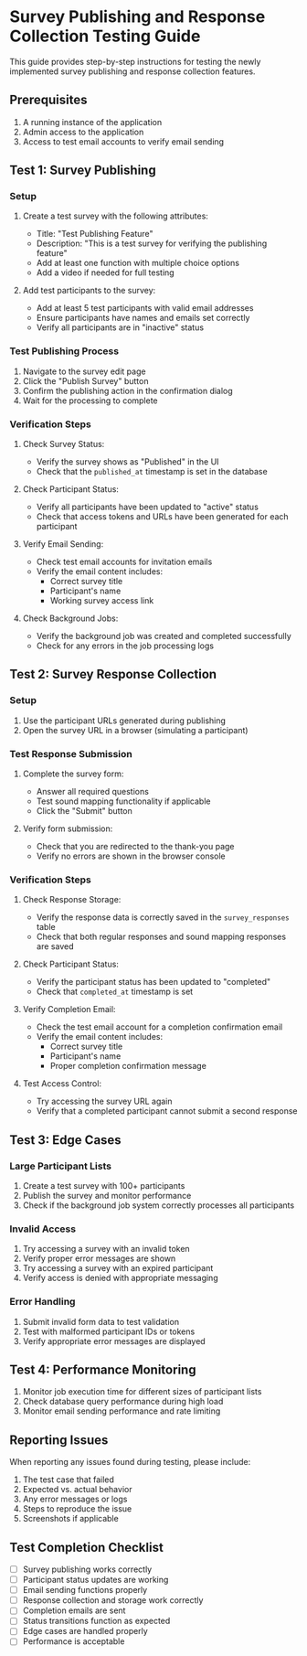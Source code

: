 # Survey Publishing and Response Collection Testing Guide

This guide provides step-by-step instructions for testing the newly implemented survey publishing and response collection features.

## Prerequisites

1. A running instance of the application
2. Admin access to the application
3. Access to test email accounts to verify email sending

## Test 1: Survey Publishing

### Setup
1. Create a test survey with the following attributes:
   - Title: "Test Publishing Feature"
   - Description: "This is a test survey for verifying the publishing feature"
   - Add at least one function with multiple choice options
   - Add a video if needed for full testing

2. Add test participants to the survey:
   - Add at least 5 test participants with valid email addresses
   - Ensure participants have names and emails set correctly
   - Verify all participants are in "inactive" status

### Test Publishing Process
1. Navigate to the survey edit page
2. Click the "Publish Survey" button
3. Confirm the publishing action in the confirmation dialog
4. Wait for the processing to complete

### Verification Steps
1. Check Survey Status:
   - Verify the survey shows as "Published" in the UI
   - Check that the `published_at` timestamp is set in the database

2. Check Participant Status:
   - Verify all participants have been updated to "active" status
   - Check that access tokens and URLs have been generated for each participant

3. Verify Email Sending:
   - Check test email accounts for invitation emails
   - Verify the email content includes:
     - Correct survey title
     - Participant's name
     - Working survey access link

4. Check Background Jobs:
   - Verify the background job was created and completed successfully
   - Check for any errors in the job processing logs

## Test 2: Survey Response Collection

### Setup
1. Use the participant URLs generated during publishing
2. Open the survey URL in a browser (simulating a participant)

### Test Response Submission
1. Complete the survey form:
   - Answer all required questions
   - Test sound mapping functionality if applicable
   - Click the "Submit" button

2. Verify form submission:
   - Check that you are redirected to the thank-you page
   - Verify no errors are shown in the browser console

### Verification Steps
1. Check Response Storage:
   - Verify the response data is correctly saved in the `survey_responses` table
   - Check that both regular responses and sound mapping responses are saved

2. Check Participant Status:
   - Verify the participant status has been updated to "completed"
   - Check that `completed_at` timestamp is set

3. Verify Completion Email:
   - Check the test email account for a completion confirmation email
   - Verify the email content includes:
     - Correct survey title
     - Participant's name
     - Proper completion confirmation message

4. Test Access Control:
   - Try accessing the survey URL again
   - Verify that a completed participant cannot submit a second response

## Test 3: Edge Cases

### Large Participant Lists
1. Create a test survey with 100+ participants
2. Publish the survey and monitor performance
3. Check if the background job system correctly processes all participants

### Invalid Access
1. Try accessing a survey with an invalid token
2. Verify proper error messages are shown
3. Try accessing a survey with an expired participant
4. Verify access is denied with appropriate messaging

### Error Handling
1. Submit invalid form data to test validation
2. Test with malformed participant IDs or tokens
3. Verify appropriate error messages are displayed

## Test 4: Performance Monitoring

1. Monitor job execution time for different sizes of participant lists
2. Check database query performance during high load
3. Monitor email sending performance and rate limiting

## Reporting Issues

When reporting any issues found during testing, please include:
1. The test case that failed
2. Expected vs. actual behavior
3. Any error messages or logs
4. Steps to reproduce the issue
5. Screenshots if applicable

## Test Completion Checklist

- [ ] Survey publishing works correctly
- [ ] Participant status updates are working
- [ ] Email sending functions properly
- [ ] Response collection and storage work correctly
- [ ] Completion emails are sent
- [ ] Status transitions function as expected
- [ ] Edge cases are handled properly
- [ ] Performance is acceptable